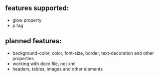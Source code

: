<h2>features supported:</h2>
<ul>
    <li>glow property</li>
    <li>p tag</li>
</ul>

<h2>planned features:</h2>
<ul>
    <li>background-color, color, font-size, border, text-decoration and other properties</li>
    <li>working with docx file, not xml</li>
    <li>headers, tables, images and other elements</li>
</ul>

